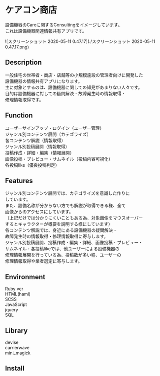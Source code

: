 # ケアコン商店
設備機器のCareに関するConsultingをイメージしています。<br>
これは設備機器関連情報共有アプリです。

![スクリーンショット 2020-05-11 0.47.17](./スクリーンショット 2020-05-11 0.47.17.png)
## Description
一般住宅の世帯者・商店・店舗等の小規模施設の管理者向けに開発した<br>
設備機器の情報共有アプリになります。<br>
主に対象とするのは、設備機器に関しての知見があまりない人々です。<br>
目的は設備機器に対しての疑問解決・故障発生時の情報取得・<br>
修理情報取得です。

## Function
ユーザーサインアップ・ログイン（ユーザー管理）<br>
ジャンル別コンテンツ展開（カテゴライズ）<br>
各コンテンツ解説（情報取得）<br>
ジャンル別投稿展開（情報取得）<br>
投稿作成・詳細・編集（情報展開）<br>
画像投稿・プレビュー・サムネイル（投稿内容可視化）<br>
各投稿like（優良投稿判定）

## Features
ジャンル別コンテンツ展開では、カテゴライズを意識した作りに<br>
しています。<br>
また、設備名称が分からない方でも解説が取得できる様、全て<br>
画像からのアクセスにしています。<br>
（上記だけでは分かりにくいこともある為、対象画像をマウスオーバー<br>
するとキャラクターが概要を説明する様にしています）<br>
各コンテンツ解説では、身近にある設備機器の疑問解決・<br>
故障発生時の情報取得・修理情報取得に寄与します。<br>
ジャンル別投稿展開、投稿作成・編集・詳細、画像投稿・プレビュー・<br>
サムネイル・各投稿likeでは、他ユーザーによる設備機器の<br>
修理情報展開を行っている為、投稿数が多い程、ユーザーの<br>
修理情報取得や業者選定に寄与します。

## Environment
Ruby ver<br>
HTML(haml)<br>
SCSS<br>
JavaScript<br>
jquery<br>
SQL<br>

## Library
devise<br>
carrierwave<br>
mini_magick<br>

## Install




